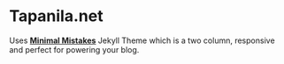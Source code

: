 # Tapanila.net

Uses **[Minimal Mistakes](http://mmistakes.github.io/minimal-mistakes)** Jekyll Theme which is a two column, responsive and perfect for powering your blog.
